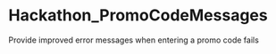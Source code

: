 Hackathon_PromoCodeMessages
===========================

Provide improved error messages when entering a promo code fails
